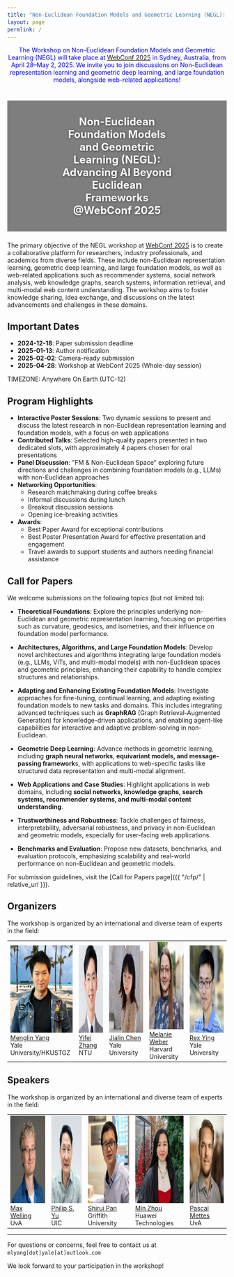 ```yaml
---
title: "Non-Euclidean Foundation Models and Geometric Learning (NEGL): Advancing AI Beyond Euclidean Frameworks"
layout: page
permlink: /
---
```


<link rel="stylesheet" href="style.css">

<div style="color: blue; text-align: center; margin-bottom: 5ex;">
<p>The Workshop on Non-Euclidean Foundation Models and Geometric Learning (NEGL) will take place at <a href="https://www2025.thewebconf.org/"> WebConf 2025</a> in Sydney, Australia, from April 28–May 2, 2025.
We invite you to join discussions on Non-Euclidean representation learning and geometric deep learning, and large foundation models, alongside web-related applications!</p>
</div>

<!-- <div style="text-align: center; margin-top: 3ex; margin-bottom: 3ex;">
<img src="banner.png" alt="Workshop Banner" style="width: 100%; margin-bottom: 2ex;">
</div> -->

<div style="text-align: center; margin-top: 3ex; margin-bottom: 3ex; position: relative; width: 100%; height: 300px; background-image: url('banner2.webp'); background-size: cover; background-position: center;">
    <div style="position: absolute; top: 0; left: 0; width: 100%; height: 100%; background-color: rgba(0, 0, 0, 0.5);"></div>
  <div style="position: absolute; top: 50%; left: 50%; transform: translate(-50%, -50%); color: white; font-size: 24px; font-weight: bold; text-shadow: 1px 1px 5px rgba(0, 0, 0, 0.5);">
    Non-Euclidean Foundation Models and Geometric Learning (NEGL): Advancing AI Beyond Euclidean Frameworks @WebConf 2025
  </div>
</div>

The primary objective of the NEGL workshop at [WebConf 2025](https://www2025.thewebconf.org/) is to create a collaborative platform for researchers, industry professionals, and academics from diverse fields. These include non-Euclidean representation learning, geometric deep learning, and large foundation models, as well as web-related applications such as recommender systems, social network analysis, web knowledge graphs, search systems, information retrieval, and multi-modal web content understanding. The workshop aims to foster knowledge sharing, idea exchange, and discussions on the latest advancements and challenges in these domains.

## Important Dates

* **2024-12-18**: Paper submission deadline  
* **2025-01-13**: Author notification  
* **2025-02-02**: Camera-ready submission  
* **2025-04-28**: Workshop at WebConf 2025 (Whole-day session)

TIMEZONE: Anywhere On Earth (UTC-12)


## Program Highlights

* **Interactive Poster Sessions**: Two dynamic sessions to present and discuss the latest research in non-Euclidean representation learning and foundation models, with a focus on web applications
* **Contributed Talks**: Selected high-quality papers presented in two dedicated slots, with approximately 4 papers chosen for oral presentations
* **Panel Discussion**: "FM & Non-Euclidean Space" exploring future directions and challenges in combining foundation models (e.g., LLMs) with non-Euclidean approaches
* **Networking Opportunities**:
  - Research matchmaking during coffee breaks
  - Informal discussions during lunch
  - Breakout discussion sessions
  - Opening ice-breaking activities
* **Awards**:
  - Best Paper Award for exceptional contributions
  - Best Poster Presentation Award for effective presentation and engagement
  - Travel awards to support students and authors needing financial assistance


## Call for Papers

We welcome submissions on the following topics (but not limited to):

- **Theoretical Foundations**: Explore the principles underlying non-Euclidean and geometric representation learning, focusing on properties such as curvature, geodesics, and isometries, and their influence on foundation model performance.

- **Architectures, Algorithms, and Large Foundation Models**: Develop novel architectures and algorithms integrating large foundation models (e.g., LLMs, ViTs, and multi-modal models) with non-Euclidean spaces and geometric principles, enhancing their capability to handle complex structures and relationships.

- **Adapting and Enhancing Existing Foundation Models**: Investigate approaches for fine-tuning, continual learning, and adapting existing foundation models to new tasks and domains. This includes integrating advanced techniques such as **GraphRAG** (Graph Retrieval-Augmented Generation) for knowledge-driven applications, and enabling agent-like capabilities for interactive and adaptive problem-solving in non-Euclidean.

- **Geometric Deep Learning**: Advance methods in geometric learning, including **graph neural networks**, **equivariant models, and message-passing framework**s, with applications to web-specific tasks like structured data representation and multi-modal alignment.

- **Web Applications and Case Studies**: Highlight applications in web domains, including **social networks, knowledge graphs, search systems, recommender systems, and multi-modal content understanding**.

- **Trustworthiness and Robustness**: Tackle challenges of fairness, interpretability, adversarial robustness, and privacy in non-Euclidean and geometric models, especially for user-facing web applications.

- **Benchmarks and Evaluation**: Propose new datasets, benchmarks, and evaluation protocols, emphasizing scalability and real-world performance on non-Euclidean and geometric models.




For submission guidelines, visit the [Call for Papers page]({{ "/cfp/" | relative_url }}).

## Organizers

The workshop is organized by an international and diverse team of experts in the field:

<table>
  <tr>
    <td> 
      <img src="/images/people/menglin.png?raw=true" alt="1" width=200px height=200px><br/>
      <a href="https://yangmenglin.site/">Menglin Yang</a><br/>
      Yale University/HKUSTGZ
    </td>
    <td> 
      <img src="/images/people/yifei.png?raw=true" alt="1" width=200px height=200px><br/>
      <a href="http://yifeiacc.github.io/">Yifei Zhang</a><br/>
      NTU
    </td>
    <td> 
      <img src="/images/people/jialin.png?raw=true" alt="1" width=200px height=200px><br/>
      <a href="https://cather-chen.github.io/">Jialin Chen</a><br/>
      Yale University
    </td>
    <td> 
      <img src="/images/people/Melanie.png?raw=true" alt="1" width=200px height=200px><br/>
      <a href="http://melanie-weber.com/">Melanie Weber</a><br/>
      Harvard University
    </td>
    <td> 
      <img src="/images/people/rex.png?raw=true" alt="1" width=200px height=200px><br/>
      <a href="https://www.cs.yale.edu/homes/ying-rex/">Rex Ying</a><br/>
      Yale University
    </td>
  </tr> 
</table>

## Speakers

The workshop is organized by an international and diverse team of experts in the field:

<table>
  <tr>
    <td> 
      <img src="/images/people/max.png?raw=true" alt="1" width=200px height=200px><br/>
      <a href="https://staff.fnwi.uva.nl/m.welling/">Max Welling</a><br/>
      UvA
    </td>
    <td> 
      <img src="/images/people/philip.png?raw=true" alt="1" width=200px height=200px><br/>
      <a href="https://cs.uic.edu/profiles/philip-yu/">Philip S. Yu</a><br/>
      UIC
    </td>
    <td> 
      <img src="/images/people/shirui.png?raw=true" alt="1" width=200px height=200px><br/>
      <a href="https://scholar.google.com.au/citations?user=frWRJN4AAAAJ&hl=en">Shirui Pan</a><br/>
      Griffith University
    </td>
    <td> 
      <img src="/images/people/min.png?raw=true" alt="1" width=200px height=200px><br/>
      <a href="https://scholar.google.com/citations?user=P8WYyYIAAAAJ&hl=en">Min Zhou</a><br/>
      Huawei Technologies
    </td>
    <td> 
      <img src="/images/people/pascal.png?raw=true" alt="1" width=200px height=200px><br/>
      <a href="https://staff.fnwi.uva.nl/p.s.m.mettes/">Pascal Mettes</a><br/>
      UvA
    </td>
  </tr> 
</table>

---

For questions or concerns, feel free to contact us at `mlyang[dot]yale[at]outlook.com`

We look forward to your participation in the workshop!
